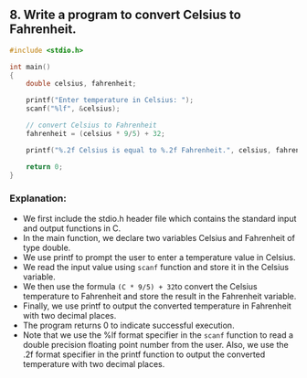 ## 8. Write a program to convert Celsius to Fahrenheit.
```c
#include <stdio.h>

int main()
{
    double celsius, fahrenheit;

    printf("Enter temperature in Celsius: ");
    scanf("%lf", &celsius);

    // convert Celsius to Fahrenheit
    fahrenheit = (celsius * 9/5) + 32;

    printf("%.2f Celsius is equal to %.2f Fahrenheit.", celsius, fahrenheit);

    return 0;
}

```

### Explanation:
- We first include the stdio.h header file which contains the standard input and output functions in C.
- In the main function, we declare two variables Celsius and Fahrenheit of type double.
- We use printf to prompt the user to enter a temperature value in Celsius.
- We read the input value using `scanf` function and store it in the Celsius variable.
- We then use the formula `(C * 9/5) + 32`to convert the Celsius temperature to Fahrenheit and store the result in the Fahrenheit variable.
- Finally, we use printf to output the converted temperature in Fahrenheit with two decimal places.
- The program returns 0 to indicate successful execution.
- Note that we use the %lf format specifier in the `scanf` function to read a double precision floating point number from the user. Also, we use the .2f format specifier in the printf function to output the converted temperature with two decimal places.

